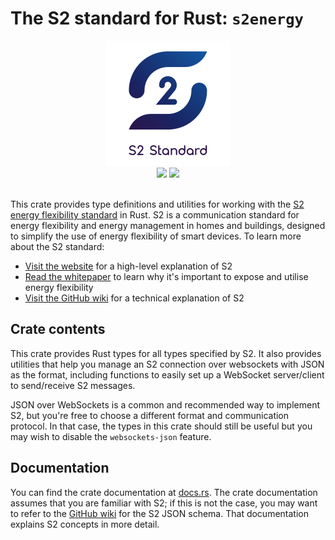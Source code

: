 # The S2 standard for Rust: `s2energy`
<div align="center">
    <a href="https://s2standard.org"><img src="./Logo-S2.svg" width="200" height="200" /></a>
    <div>
        <a href="https://crates.io/crates/s2energy"><img src="https://img.shields.io/crates/v/s2energy" /></a>
        <a href="https://docs.rs/s2energy"><img src="https://img.shields.io/docsrs/s2energy" /></a>
    </div>
</div>
<br />

This crate provides type definitions and utilities for working with the [S2 energy flexibility standard](https://s2standard.org) in Rust. S2 is a communication standard for energy flexibility and energy management in homes and buildings, designed to simplify the use of energy flexibility of smart devices. To learn more about the S2 standard:
- [Visit the website](https://s2standard.org) for a high-level explanation of S2
- [Read the whitepaper](https://ecostandard.org/wp-content/uploads/2024/05/20240521_DSF_PositionPaper.pdf) to learn why it's important to expose and utilise energy flexibility
- [Visit the GitHub wiki](https://github.com/flexiblepower/s2-ws-json/wiki) for a technical explanation of S2

## Crate contents
This crate provides Rust types for all types specified by S2. It also provides utilities that help you manage an S2 connection over websockets with JSON as the format, including functions to easily set up a WebSocket server/client to send/receive S2 messages.

JSON over WebSockets is a common and recommended way to implement S2, but you're free to choose a different format and communication protocol. In that case, the types in this crate should still be useful but you may wish to disable the `websockets-json` feature.

## Documentation
You can find the crate documentation at [docs.rs](https://docs.rs/s2energy). The crate documentation assumes that you are familiar with S2; if this is not the case, you may want to refer to the [GitHub wiki](https://github.com/flexiblepower/s2-ws-json/wiki) for the S2 JSON schema. That documentation explains S2 concepts in more detail.
